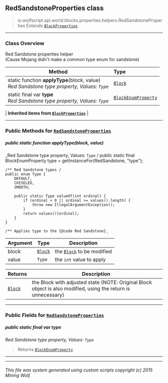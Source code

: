 ## RedSandstoneProperties __class__

>io.wolfscript.api.world.blocks.properties.helpers.RedSandstoneProperties
>Extends [`BlockProperties`](BlockProperties.md)

---

### Class Overview

Red Sandstone properties helper<br/> (Cause Mojang didn't make a common type enum for sandstone)

Method | Type   
--- | :--- 
static function __applyType__(block, value) <br> _Red Sandstone type property, Values: `Type`_ | [`Block`](../../Block.md)
static final var __type__ <br> _Red Sandstone type property, Values: `Type`_ | [`BlockEnumProperty`](../BlockEnumProperty.md)
 |
__Inherited items from [`BlockProperties`](BlockProperties.md)__ |





---


### Public Methods for [`RedSandstoneProperties`](RedSandstoneProperties.md)

##### <a id='applytype'></a>public static function __applyType__(block, value)

_Red Sandstone type property, Values: `Type` /
    public static final BlockEnumProperty type = getInstanceFor(RedSandstone, "type");

    /** Red Sandstone types /
    public enum Type {
        DEFAULT,
        CHISELED,
        SMOOTH;

        public static Type valueOf(int ordinal) {
            if (ordinal < 0 || ordinal >= values().length) {
                throw new IllegalArgumentException();
            }
            return values()[ordinal];
        }
    }

    /** Applies type to the {@code Red Sandstone}_

Argument | Type | Description  
--- | --- | --- 
block | [`Block`](../../Block.md) | the [`Block`](../../Block.md) to be modified
value | `Type` | the `int` value to apply

Returns | Description
--- | --- 
[`Block`](../../Block.md) | the Block with adjusted state (NOTE: Original Block object is also modified, using the return is unnecessary)


---

### Public Fields for [`RedSandstoneProperties`](RedSandstoneProperties.md)

##### <a id='type'></a>public static final var __type__

_Red Sandstone type property, Values: `Type`_

>Returns
>  [`BlockEnumProperty`](../BlockEnumProperty.md)

---


---


###### This file was system generated using custom scripts copyright (c) 2015 Mining Wolf.
	

